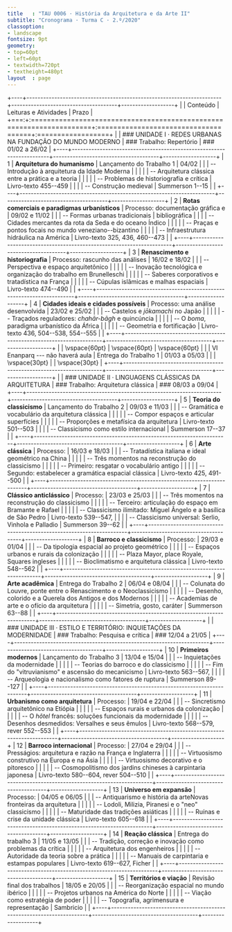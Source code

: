 ```yaml
---
title   : "TAU 0006 · História da Arquitetura e da Arte II"
subtitle: "Cronograma · Turma C · 2.º/2020"
classoption:
- landscape
fontsize: 9pt
geometry:
- top=60pt
- left=60pt
- textwidth=720pt
- textheight=480pt
layout  : page
---
```


+----+----------------------------------------------------------------------+--------------------------------------+-------------------+
|    | Conteúdo                                                             | Leituras e Atividades                | Prazo             |
+===:+:=====================================================================+:=====================================+:==================+
|    | ### UNIDADE I · REDES URBANAS NA FUNDAÇÃO DO MUNDO MODERNO           | ### Trabalho: Repertório             | ### 01/02 a 26/02 |
+----+----------------------------------------------------------------------+--------------------------------------+-------------------+
|  1 | **Arquitetura do humanismo**                                         | Lançamento do Trabalho 1             | 04/02             |
|    | -- Introdução à arquitetura da Idade Moderna                         |                                      |                   |
|    | -- Arquitetura clássica entre a prática e a teoria                   |                                      |                   |
|    | -- Problemas de historiografia e crítica                             | Livro-texto 455--459                 |                   |
|    | -- Construção medieval                                               | Summerson 1--15                      |                   |
+----+----------------------------------------------------------------------+--------------------------------------+-------------------+
|  2 | **Rotas comerciais e paradigmas urbanísticos**                       | Processo: documentação gráfica e     | 09/02 e 11/02     |
|    | -- Formas urbanas tradicionais                                       | bibliográfica                        |                   |
|    | -- Cidades mercantes da rota da Seda e do oceano Índico              |                                      |                   |
|    | -- Praças e pontos focais no mundo veneziano--bizantino              |                                      |                   |
|    | -- Infraestrutura hidráulica na América                              | Livro-texto 325, 436, 460--473       |                   |
+----+----------------------------------------------------------------------+--------------------------------------+-------------------+
|  3 | **Renascimento e historiografia**                                    | Processo: rascunho das análises      | 16/02 e 18/02     |
|    | -- Perspectiva e espaço arquitetônico                                |                                      |                   |
|    | -- Inovação tecnológica e organização do trabalho em Brunelleschi    |                                      |                   |
|    | -- Saberes corporativos e tratadística na França                     |                                      |                   |
|    | -- Cúpulas islâmicas e malhas espaciais                              | Livro-texto 474--490                 |                   |
+----+----------------------------------------------------------------------+--------------------------------------+-------------------+
|  4 | **Cidades ideais e cidades possíveis**                               | Processo: uma análise desenvolvida   | 23/02 e 25/02     |
|    | -- Castelos e *jōkamachi* no Japão                                   |                                      |                   |
|    | -- Traçados reguladores: *chahār-bāgh* e quincúncia                  |                                      |                   |
|    | -- O *boma*, paradigma urbanístico da África                         |                                      |                   |
|    | -- Geometria e fortificação                                          | Livro-texto 436, 504--538, 554--555  |                   |
+----+----------------------------------------------------------------------+--------------------------------------+-------------------+
|    | \vspace{60pt}                                                        | \vspace{60pt}                        | \vspace{60pt}     |
|    | VI Enanparq --- não haverá aula                                      | Entrega do Trabalho 1                | 01/03 a 05/03     |
|    | \vspace{30pt}                                                        |                                      | \vspace{30pt}     |
+----+----------------------------------------------------------------------+--------------------------------------+-------------------+
|    | ### UNIDADE II · LINGUAGENS CLÁSSICAS DA ARQUITETURA                 | ### Trabalho: Arquitetura clássica   | ### 08/03 a 09/04 |
+----+----------------------------------------------------------------------+--------------------------------------+-------------------+
|  5 | **Teoria do classicismo**                                            | Lançamento do Trabalho 2             | 09/03 e 11/03     |
|    | -- Gramática e vocabulário da arquitetura clássica                   |                                      |                   |
|    | -- Compor espaços e articular superfícies                            |                                      |                   |
|    | -- Proporções e metafísica da arquitetura                            | Livro-texto 501--503                 |                   |
|    | -- Classicismo como estilo internacional                             | Summerson 17--37                     |                   |
+----+----------------------------------------------------------------------+--------------------------------------+-------------------+
|  6 | **Arte clássica**                                                    | Processo:                            | 16/03 e 18/03     |
|    | -- Tratadística italiana e ideal geométrico na China                 |                                      |                   |
|    | -- Três momentos na reconstrução do classicismo                      |                                      |                   |
|    | -- Primeiro: resgatar o vocabulário antigo                           |                                      |                   |
|    | -- Segundo: estabelecer a gramática espacial clássica                | Livro-texto 425, 491--500            |                   |
+----+----------------------------------------------------------------------+--------------------------------------+-------------------+
|  7 | **Clássico anticlássico**                                            | Processo:                            | 23/03 e 25/03     |
|    | -- Três momentos na reconstrução do classicismo                      |                                      |                   |
|    | -- Terceiro: articulação do espaço em Bramante e Rafael              |                                      |                   |
|    | -- Classicismo ilimitado: Miguel Ângelo e a basílica de São Pedro    | Livro-texto 539--547,                |                   |
|    | -- Classicismo universal: Serlio, Vinhola e Palladio                 | Summerson 39--62                     |                   |
+----+----------------------------------------------------------------------+--------------------------------------+-------------------+
|  8 | **Barroco e classicismo**                                            | Processo:                            | 29/03 e 01/04     |
|    | -- Da tipologia espacial ao projeto geométrico                       |                                      |                   |
|    | -- Espaços urbanos e rurais da colonização                           |                                      |                   |
|    | -- Plaza Mayor, place Royale, Squares ingleses                       |                                      |                   |
|    | -- Bioclimatismo e arquitetura clássica                              | Livro-texto 548--562                 |                   |
+----+----------------------------------------------------------------------+--------------------------------------+-------------------+
|  9 | **Arte acadêmica**                                                   | Entrega do Trabalho 2                | 06/04 e 08/04     |
|    | -- Colunata do Louvre, ponte entre o Renascimento e o Neoclassicismo |                                      |                   |
|    | -- Desenho, colorido e a Querela dos Antigos e dos Modernos          |                                      |                   |
|    | -- Academias de arte e o ofício da arquitetura                       |                                      |                   |
|    | -- Simetria, gosto, caráter                                          | Summerson 63--88                     |                   |
+----+----------------------------------------------------------------------+--------------------------------------+-------------------+
|    | ### UNIDADE III · ESTILO E TERRITÓRIO: INQUIETAÇÕES DA MODERNIDADE   | ### Trabalho: Pesquisa e crítica     | ### 12/04 a 21/05 |
+----+----------------------------------------------------------------------+--------------------------------------+-------------------+
| 10 | **Primeiros modernos**                                               | Lançamento do Trabalho 3             | 13/04 e 15/04     |
|    | -- Inquietações da modernidade                                       |                                      |                   |
|    | -- Teorias do barroco e do classicismo                               |                                      |                   |
|    | -- Fim do "vitruvianismo" e ascensão do mecanicismo                  | Livro-texto 563--567,                |                   |
|    | -- Arqueologia e nacionalismo como fatores de ruptura                | Summerson 89--127                    |                   |
+----+----------------------------------------------------------------------+--------------------------------------+-------------------+
| 11 | **Urbanismo como arquitetura**                                       | Processo:                            | 19/04 e 22/04     |
|    | -- Sincretismo arquitetônico na Etiópia                              |                                      |                   |
|    | -- Espaços rurais e urbanos da colonização                           |                                      |                   |
|    | -- O *hôtel* francês: soluções funcionais da modernidade             |                                      |                   |
|    | -- Desenhos desmedidos: Versalhes e seus êmulos                      | Livro-texto 568--579, rever 552--553 |                   |
+----+----------------------------------------------------------------------+--------------------------------------+-------------------+
| 12 | **Barroco internacional**                                            | Processo:                            | 27/04 e 29/04     |
|    | -- Presságios: arquitetura e razão na França e Inglaterra            |                                      |                   |
|    | -- Virtuosismo construtivo na Europa e na Ásia                       |                                      |                   |
|    | -- Virtuosismo decorativo e o pitoresco                              |                                      |                   |
|    | -- Cosmopolitismo dos jardins chineses à carpintaria japonesa        | Livro-texto 580--604, rever 504--510 |                   |
+----+----------------------------------------------------------------------+--------------------------------------+-------------------+
| 13 | **Universo em expansão**                                             | Processo:                            | 04/05 e 06/05     |
|    | -- Antiquarismo e história da arteNovas fronteiras da arquitetura    |                                      |                   |
|    | -- Lodoli, Milizia, Piranesi e o "neo" classicismo                   |                                      |                   |
|    | -- Maturidade das tradições asiáticas                                |                                      |                   |
|    | -- Ruínas e crise da unidade clássica                                | Livro-texto 605--618                 |                   |
+----+----------------------------------------------------------------------+--------------------------------------+-------------------+
| 14 | **Reação clássica**                                                  | Entrega do trabalho 3                | 11/05 e 13/05     |
|    | -- Tradição, correção e inovação como problemas da crítica           |                                      |                   |
|    | -- Arquitetura dos engenheiros                                       |                                      |                   |
|    | -- Autoridade da teoria sobre a prática                              |                                      |                   |
|    | -- Manuais de carpintaria e estampas populares                       | Livro-texto 619--627, Ficher         |                   |
+----+----------------------------------------------------------------------+--------------------------------------+-------------------+
| 15 | **Territórios e viação**                                             | Revisão final dos trabalhos          | 18/05 e 20/05     |
|    | -- Reorganização espacial no mundo ibérico                           |                                      |                   |
|    | -- Projetos urbanos na América do Norte                              |                                      |                   |
|    | -- Viação como estratégia de poder                                   |                                      |                   |
|    | -- Topografia, agrimensura e representação                           | Sambricio                            |                   |
+----+----------------------------------------------------------------------+--------------------------------------+-------------------+

